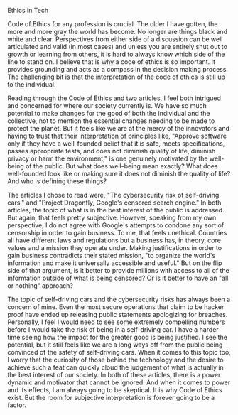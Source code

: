 Ethics in Tech

Code of Ethics for any profession is crucial. The older I have gotten, the more and more gray the world has become. No longer are things black and white and clear. Perspectives from either side of a discussion can be well articulated and valid (in most cases) and unless you are entirely shut out to growth or learning from others, it is hard to always know which side of the line to stand on. I believe that is why a code of ethics is so important. It provides grounding and acts as a compass in the decision making process. The challenging bit is that the interpretation of the code of ethics is still up to the individual. 

Reading through the Code of Ethics and two articles, I feel both intrigued and concerned for where our society currently is. We have so much potential to make changes for the good of both the individual and the collective, not to mention the essential changes needing to be made to protect the planet. But it feels like we are at the mercy of the innovators and having to trust that their interpretation of principles like, "Approve software only if they have a well-founded belief that it is safe, meets specifications, passes appropriate tests, and does not diminish quality of life, diminish privacy or harm the environment," is one genuinely motivated by the well-being of the public. But what does well-being mean exactly? What does well-founded look like or making sure it does not diminish the quality of life? And who is defining these things?

The articles I chose to read were, "The cybersecurity risk of self-driving cars," and "Project Dragonfly, Google's censored search engine." In both articles, the topic of what is in the best interest of the public is addressed. But again, that feels pretty subjective. However, speaking from my own perspective, I do not agree with Google's attempts to condone any sort of censorship in order to gain business. To me, that feels unethical. Countries all have different laws and regulations but a business has, in theory, core values and a mission they operate under. Making justifications in order to gain business contradicts their stated mission, "to organize the world's information and make it universally accessible and useful." But on the flip side of that argument, is it better to provide millions with access to all of the information outside of what is being censored? Or is it better to have an "all or nothing" approach?

The topic of self-driving cars and the cybersecurity risks has always been a concern of mine. Even the most secure operations that claim to be hacker proof have ended up releasing public statements apologizing for breaches. Personally, I feel I would need to see some extremely compelling numbers before I would take the risk of being in a self-driving car. I have a harder time seeing how the impact for the greater good is being justified. I see the potential, but it still feels like we are a long ways off from the public being convinced of the safety of self-driving cars. When it comes to this topic too, I worry that the curiosity of those behind the technology and the desire to achieve such a feat can quickly cloud the judgement of what is actually in the best interest of our society. In both of these articles, there is a power dynamic and motivator that cannot be ignored. And when it comes to power and its effects, I am always going to be skeptical. It is why Code of Ethics exist. But the room for subjective interpretation is forever going to be a factor.